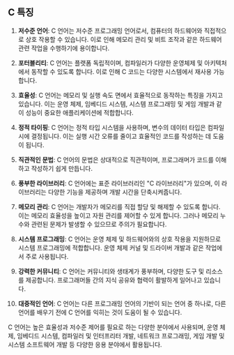 ## C 특징

1. **저수준 언어**: C 언어는 저수준 프로그래밍 언어로서, 컴퓨터의 하드웨어와 직접적으로 상호 작용할 수 있습니다. 이로 인해 메모리 관리 및 비트 조작과 같은 하드웨어 관련 작업을 수행하기에 용이합니다.

2. **포터블리티**: C 언어는 플랫폼 독립적이며, 컴파일러가 다양한 운영체제 및 아키텍처에서 동작할 수 있도록 합니다. 이로 인해 C 코드는 다양한 시스템에서 재사용 가능합니다.

3. **효율성**: C 언어는 메모리 및 실행 속도 면에서 효율적으로 동작하는 특징을 가지고 있습니다. 이는 운영 체제, 임베디드 시스템, 시스템 프로그래밍 및 게임 개발과 같이 성능이 중요한 애플리케이션에 적합합니다.

4. **정적 타이핑**: C 언어는 정적 타입 시스템을 사용하며, 변수의 데이터 타입은 컴파일 시에 결정됩니다. 이는 실행 시간 오류를 줄이고 효율적인 코드를 작성하는 데 도움이 됩니다.

5. **직관적인 문법**: C 언어의 문법은 상대적으로 직관적이며, 프로그래머가 코드를 이해하고 작성하기 쉽게 만듭니다.

6. **풍부한 라이브러리**: C 언어에는 표준 라이브러리인 "C 라이브러리"가 있으며, 이 라이브러리는 다양한 기능을 제공하며 개발 시간을 단축시켜줍니다.

7. **메모리 관리**: C 언어는 개발자가 메모리를 직접 할당 및 해제할 수 있도록 합니다. 이는 메모리 효율성을 높이고 자원 관리를 제어할 수 있게 합니다. 그러나 메모리 누수와 관련된 문제가 발생할 수 있으므로 주의가 필요합니다.

8. **시스템 프로그래밍**: C 언어는 운영 체제 및 하드웨어와의 상호 작용을 지원하므로 시스템 프로그래밍에 적합합니다. 운영 체제 커널 및 드라이버 개발과 같은 작업에서 주로 사용됩니다.

9. **강력한 커뮤니티**: C 언어는 커뮤니티와 생태계가 풍부하며, 다양한 도구 및 리소스를 제공합니다. 프로그래머들 간의 지식 공유와 협력이 활발하게 일어나고 있습니다.

10. **대중적인 언어**: C 언어는 다른 프로그래밍 언어의 기반이 되는 언어 중 하나로, 다른 언어를 배우기 전에 C 언어를 익히는 것이 도움이 될 수 있습니다.

C 언어는 높은 효율성과 저수준 제어를 필요로 하는 다양한 분야에서 사용되며, 운영 체제, 임베디드 시스템, 컴파일러 및 인터프리터 개발, 네트워크 프로그래밍, 게임 개발 및 시스템 소프트웨어 개발 등 다양한 응용 분야에서 활용됩니다.
